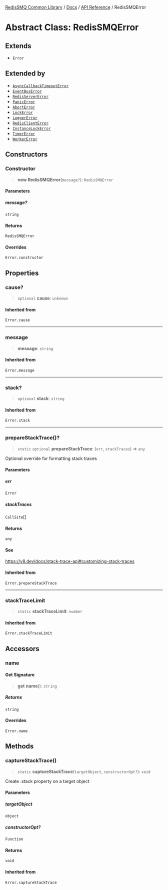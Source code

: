 [RedisSMQ Common Library](../../../README.md) / [Docs](../../README.md) / [API Reference](../README.md) / RedisSMQError

# Abstract Class: RedisSMQError

## Extends

- `Error`

## Extended by

- [`AsyncCallbackTimeoutError`](AsyncCallbackTimeoutError.md)
- [`EventBusError`](EventBusError.md)
- [`RedisServerError`](RedisServerError.md)
- [`PanicError`](PanicError.md)
- [`AbortError`](AbortError.md)
- [`LockError`](LockError.md)
- [`LoggerError`](LoggerError.md)
- [`RedisClientError`](RedisClientError.md)
- [`InstanceLockError`](InstanceLockError.md)
- [`TimerError`](TimerError.md)
- [`WorkerError`](WorkerError.md)

## Constructors

### Constructor

> **new RedisSMQError**(`message?`): `RedisSMQError`

#### Parameters

##### message?

`string`

#### Returns

`RedisSMQError`

#### Overrides

`Error.constructor`

## Properties

### cause?

> `optional` **cause**: `unknown`

#### Inherited from

`Error.cause`

***

### message

> **message**: `string`

#### Inherited from

`Error.message`

***

### stack?

> `optional` **stack**: `string`

#### Inherited from

`Error.stack`

***

### prepareStackTrace()?

> `static` `optional` **prepareStackTrace**: (`err`, `stackTraces`) => `any`

Optional override for formatting stack traces

#### Parameters

##### err

`Error`

##### stackTraces

`CallSite`[]

#### Returns

`any`

#### See

https://v8.dev/docs/stack-trace-api#customizing-stack-traces

#### Inherited from

`Error.prepareStackTrace`

***

### stackTraceLimit

> `static` **stackTraceLimit**: `number`

#### Inherited from

`Error.stackTraceLimit`

## Accessors

### name

#### Get Signature

> **get** **name**(): `string`

##### Returns

`string`

#### Overrides

`Error.name`

## Methods

### captureStackTrace()

> `static` **captureStackTrace**(`targetObject`, `constructorOpt?`): `void`

Create .stack property on a target object

#### Parameters

##### targetObject

`object`

##### constructorOpt?

`Function`

#### Returns

`void`

#### Inherited from

`Error.captureStackTrace`
